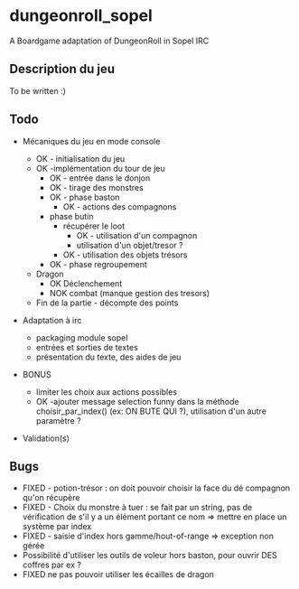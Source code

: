 # dungeonroll_sopel
A Boardgame adaptation of DungeonRoll in Sopel IRC

## Description du jeu

To be written :)

## Todo

  * Mécaniques du jeu en mode console
    * OK - initialisation du jeu
    * OK -implémentation du tour de jeu
      *  OK - entrée dans le donjon
        * OK - tirage des monstres
      * OK - phase baston
        * OK - actions des compagnons 
      * phase butin
        * récupérer le loot
            * OK - utilisation d'un compagnon
            * utilisation d'un objet/tresor ?
        * OK - utilisation des objets trésors
      * OK - phase regroupement
    * Dragon
      * OK Déclenchement
      * NOK combat (manque gestion des tresors)
    * Fin de la partie - décompte des points
    
  
  * Adaptation à irc
    * packaging module sopel
    * entrées et sorties de textes
    * présentation du texte, des aides de jeu 


  * BONUS
    * limiter les choix aux actions possibles
    * OK -ajouter message selection funny dans la méthode choisir_par_index() (ex: ON BUTE QUI ?), utilisation d'un autre paramètre ?
    
  * Validation(s)
    


## Bugs

  * FIXED - potion-trésor : on doit pouvoir choisir la face du dé compagnon qu'on récupère
  * FIXED - Choix du monstre à tuer : se fait par un string, pas de vérification de s'il y a un élément portant ce nom => mettre en place un système par index
  * FIXED - saisie d'index hors gamme/hout-of-range => exception non gérée
  * Possibilité d'utiliser les outils de voleur hors baston, pour ouvrir DES coffres par ex ?
  * FIXED ne pas pouvoir utiliser les écailles de dragon

